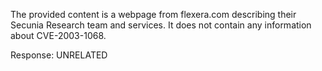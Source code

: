 The provided content is a webpage from flexera.com describing their Secunia Research team and services. It does not contain any information about CVE-2003-1068.

Response: UNRELATED